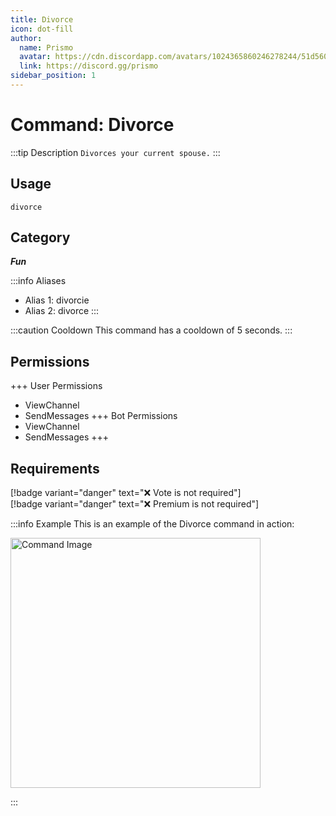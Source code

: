 ```yaml
---
title: Divorce
icon: dot-fill
author:
  name: Prismo
  avatar: https://cdn.discordapp.com/avatars/1024365860246278244/51d5603eff69376da9a21e86b07a75bd.png?size=2048
  link: https://discord.gg/prismo
sidebar_position: 1
---
```



# Command: Divorce

:::tip Description
`Divorces your current spouse.`
:::

## Usage

```
divorce
```

## Category

_**Fun**_

:::info Aliases
- Alias 1: divorcie
- Alias 2: divorce
:::

:::caution Cooldown
This command has a cooldown of 5 seconds.
:::

## Permissions

+++ User Permissions
- ViewChannel
- SendMessages
+++ Bot Permissions
- ViewChannel
- SendMessages
+++

## Requirements

[!badge variant="danger" text="❌ Vote is not required"]  
[!badge variant="danger" text="❌ Premium is not required"]

:::info Example
This is an example of the Divorce command in action:

<img src="https://cdn.discordapp.com/avatars/1024365860246278244/51d5603eff69376da9a21e86b07a75bd.png?size=2048" alt="Command Image" width="400"/>

:::

